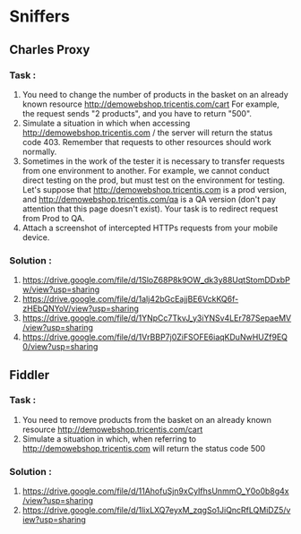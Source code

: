 # Sniffers
## Charles Proxy 
### Task :
1. You need to change the number of products in the basket on an already known resource http://demowebshop.tricentis.com/cart For example, the request sends "2 products", and you have to return "500".
2. Simulate a situation in which when accessing http://demowebshop.tricentis.com / the server will return the status code 403. Remember that requests to other resources should work normally.
3. Sometimes in the work of the tester it is necessary to transfer requests from one environment to another. For example, we cannot conduct direct testing on the prod, but must test on the environment for testing. Let's suppose that http://demowebshop.tricentis.com is a prod version, and http://demowebshop.tricentis.com/qa is a QA version (don't pay attention that this page doesn't exist). Your task is to redirect request from Prod to QA.
4. Attach a screenshot of intercepted HTTPs requests from your mobile device.

### Solution :
 1. https://drive.google.com/file/d/1SloZ68P8k9OW_dk3y88UqtStomDDxbPw/view?usp=sharing
 2. https://drive.google.com/file/d/1alj42bGcEajjBE6VckKQ6f-zHEbQNYoV/view?usp=sharing
 3. https://drive.google.com/file/d/1YNpCc7TkvJ_y3iYNSv4LEr787SepaeMV/view?usp=sharing
 4. https://drive.google.com/file/d/1VrBBP7j0ZiFSOFE6iaqKDuNwHUZf9EQ0/view?usp=sharing

## Fiddler 
### Task :
1. You need to remove products from the basket on an already known resource http://demowebshop.tricentis.com/cart
2. Simulate a situation in which, when referring to http://demowebshop.tricentis.com will return the status code 500 

### Solution :
 1. https://drive.google.com/file/d/11AhofuSjn9xCyIfhsUnmmO_Y0o0b8g4x/view?usp=sharing
 2. https://drive.google.com/file/d/1lixLXQ7eyxM_zqgSo1JiQncRfLQMiDZ5/view?usp=sharing



